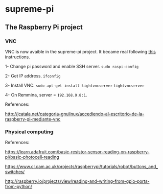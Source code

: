 # supreme-pi
## The Raspberry Pi project

### VNC

VNC is now avaible in the supreme-pi project. It became real following [this](http://computers.tutsplus.com/tutorials/take-control-of-your-raspberry-pi-using-your-mac-pc-ipad-or-phone--mac-54603) instructions.

1- Change pi password and enable SSH server.
``sudo raspi-config``

2- Get IP address.
``ifconfig``

3- Install VNC.
``sudo apt-get install tightvncserver``
``tightvncserver``

4- On Remmina, server = ``192.168.0.8:1``.

References:

http://jcatala.net/categoria-gnulinux/accediendo-al-escritorio-de-la-raspberry-pi-mediante-vnc

### Physical computing


References:

https://learn.adafruit.com/basic-resistor-sensor-reading-on-raspberry-pi/basic-photocell-reading

https://www.cl.cam.ac.uk/projects/raspberrypi/tutorials/robot/buttons_and_switches/

http://raspberry.io/projects/view/reading-and-writing-from-gpio-ports-from-python/
